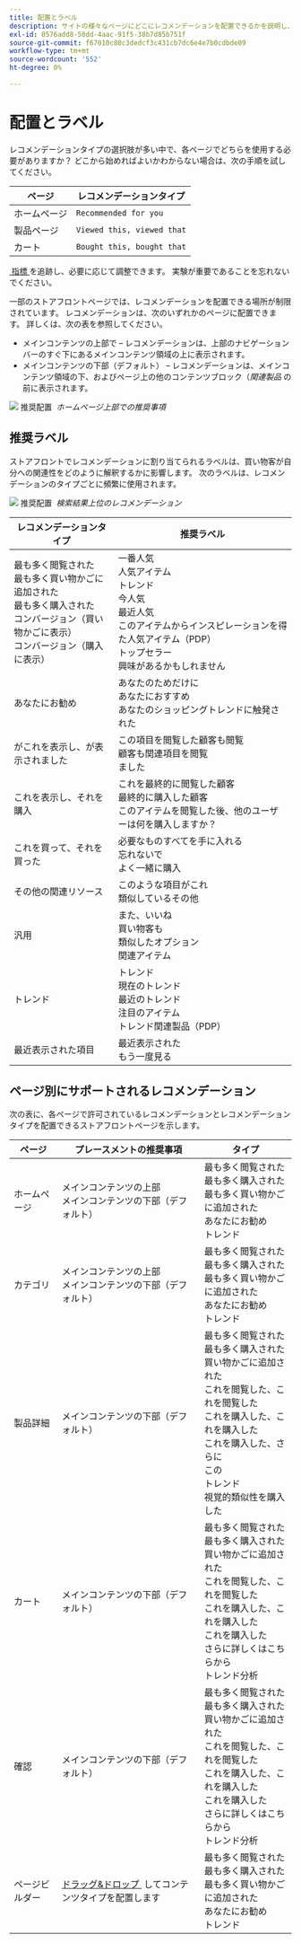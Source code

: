 ```yaml
---
title: 配置とラベル
description: サイトの様々なページにどこにレコメンデーションを配置できるかを説明し、レコメンデーションタイプごとに頻繁に使用するラベルの提案を示します。
exl-id: 0576add8-50dd-4aac-91f5-38b7d85b751f
source-git-commit: f67010c80c3dedcf3c431cb7dc6e4e7b0cdbde09
workflow-type: tm+mt
source-wordcount: '552'
ht-degree: 0%

---
```


# 配置とラベル

レコメンデーションタイプの選択肢が多い中で、各ページでどちらを使用する必要がありますか？ どこから始めればよいかわからない場合は、次の手順を試してください。

| ページ | レコメンデーションタイプ |
|---|---|
| ホームページ | `Recommended for you` |
| 製品ページ | `Viewed this, viewed that` |
| カート | `Bought this, bought that` |

[&#x200B; 指標 &#x200B;](workspace.md) を追跡し、必要に応じて調整できます。 実験が重要であることを忘れないでください。

一部のストアフロントページでは、レコメンデーションを配置できる場所が制限されています。 レコメンデーションは、次のいずれかのページに配置できます。 詳しくは、次の表を参照してください。

- メインコンテンツの上部で – レコメンデーションは、上部のナビゲーションバーのすぐ下にあるメインコンテンツ領域の上に表示されます。
- メインコンテンツの下部（デフォルト） – レコメンデーションは、メインコンテンツ領域の下、およびページ上の他のコンテンツブロック（_関連製品_ の前に表示されます。

![&#x200B; 推奨配置 &#x200B;](assets/storefront-home-page-top.png)
_ホームページ上部での推奨事項_

## 推奨ラベル

ストアフロントでレコメンデーションに割り当てられるラベルは、買い物客が自分への関連性をどのように解釈するかに影響します。 次のラベルは、レコメンデーションのタイプごとに頻繁に使用されます。

![&#x200B; 推奨配置 &#x200B;](assets/storefront-search-results-top.png)
_検索結果上位のレコメンデーション_

| レコメンデーションタイプ | 推奨ラベル |
|---|---|
| 最も多く閲覧された <br> 最も多く買い物かごに追加された <br> 最も多く購入された <br> コンバージョン（買い物かごに表示） <br> コンバージョン（購入に表示） | 一番人気 <br> 人気アイテム <br> トレンド <br> 今人気 <br> 最近人気 <br> このアイテムからインスピレーションを得た人気アイテム（PDP） <br> トップセラー <br> 興味があるかもしれません |
| あなたにお勧め | あなたのためだけに <br> あなたにおすすめ <br> あなたのショッピングトレンドに触発された |
| がこれを表示し、が表示されました | この項目を閲覧した顧客も閲覧 <br> 顧客も関連項目を閲覧 <br> ました |
| これを表示し、それを購入 | これを最終的に閲覧した顧客 <br> 最終的に購入した顧客 <br> このアイテムを閲覧した後、他のユーザーは何を購入しますか？ |
| これを買って、それを買った | 必要なものすべてを手に入れる <br> 忘れないで <br> よく一緒に購入 |
| その他の関連リソース | このような項目がこれ <br> 類似しているその他 |
| 汎用 | また、いいね <br> 買い物客も <br> 類似したオプション <br> 関連アイテム |
| トレンド | トレンド <br> 現在のトレンド <br> 最近のトレンド <br> 注目のアイテム <br> トレンド関連製品（PDP） |
| 最近表示された項目 | 最近表示された <br> もう一度見る |

## ページ別にサポートされるレコメンデーション

次の表に、各ページで許可されているレコメンデーションとレコメンデーションタイプを配置できるストアフロントページを示します。

| ページ | プレースメントの推奨事項 | タイプ |
|---|---|---|
| ホームページ | メインコンテンツの上部 <br> メインコンテンツの下部（デフォルト） | 最も多く閲覧された <br> 最も多く購入された <br> 最も多く買い物かごに追加された <br> あなたにお勧め <br> トレンド |
| カテゴリ | メインコンテンツの上部 <br> メインコンテンツの下部（デフォルト） | 最も多く閲覧された <br> 最も多く購入された <br> 最も多く買い物かごに追加された <br> あなたにお勧め <br> トレンド |
| 製品詳細 | メインコンテンツの下部（デフォルト） | 最も多く閲覧された <br> 最も多く購入された <br> 買い物かごに追加された <br> これを閲覧した、これを閲覧した <br> これを購入した、これを購入した <br> これを購入した、さらに <br> この <br> トレンド <br> 視覚的類似性を購入した |
| カート | メインコンテンツの下部（デフォルト） | 最も多く閲覧された <br> 最も多く購入された <br> 買い物かごに追加された <br> これを閲覧した、これを閲覧した <br> これを購入した、これを購入した <br> これを購入した <br> さらに詳しくはこちらから <br> トレンド分析 |
| 確認 | メインコンテンツの下部（デフォルト） | 最も多く閲覧された <br> 最も多く購入された <br> 買い物かごに追加された <br> これを閲覧した、これを閲覧した <br> これを購入した、これを購入した <br> これを購入した <br> さらに詳しくはこちらから <br> トレンド分析 |
| ページビルダー | [&#x200B; ドラッグ&amp;ドロップ &#x200B;](https://experienceleague.adobe.com/docs/commerce-admin/page-builder/add-content/recommendations.html?lang=ja) してコンテンツタイプを配置します | 最も多く閲覧された <br> 最も多く購入された <br> 最も多く買い物かごに追加された <br> あなたにお勧め <br> トレンド |
